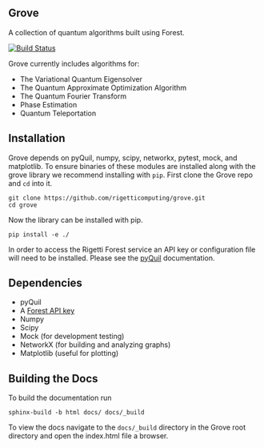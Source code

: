 Grove
----
A collection of quantum algorithms built using Forest.

[![Build Status](https://semaphoreci.com/api/v1/projects/af487aa0-bd6d-4b43-9610-9c8f3c3d787d/1123354/badge.svg)](https://semaphoreci.com/rigetti/grove)

Grove currently includes algorithms for:

* The Variational Quantum Eigensolver
* The Quantum Approximate Optimization Algorithm
* The Quantum Fourier Transform
* Phase Estimation
* Quantum Teleportation

Installation
------------

Grove depends on pyQuil, numpy, scipy, networkx, pytest, mock, and matplotlib.
To ensure binaries of these modules are installed along with the grove library
we recommend installing with `pip`.  First clone the Grove repo and `cd` into
it.

```
git clone https://github.com/rigetticomputing/grove.git
cd grove
```

Now the library can be installed with pip.

```
pip install -e ./
```

In order to access the Rigetti Forest service an API key or configuration file
will need to be installed.  Please see the
[pyQuil](https://github.com/rigetticomputing/pyQuil-dev) documentation.

Dependencies
------------

* pyQuil
* A [Forest API key](http://forest.rigetti.com)
* Numpy
* Scipy
* Mock (for development testing)
* NetworkX (for building and analyzing graphs)
* Matplotlib (useful for plotting)

Building the Docs
------------
To build the documentation run

```
sphinx-build -b html docs/ docs/_build
```

To view the docs navigate to the `docs/_build` directory in the Grove root
directory and open the index.html file a browser. 

